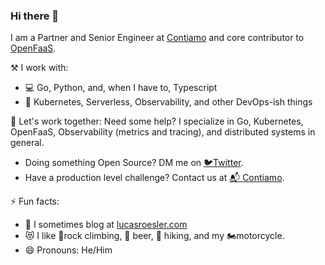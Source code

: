 ### Hi there 👋

I am a Partner and Senior Engineer at [Contiamo](https://contiamo.com) and core contributor to [OpenFaaS](https://www.openfaas.com).

⚒ I work with:
  - 💻 Go, Python, and, when I have to, Typescript 
  - 🔌 Kubernetes, Serverless, Observability, and other DevOps-ish things

🤝 Let's work together:
Need some help? I specialize in Go, Kubernetes, OpenFaaS, Observability (metrics and tracing), and distributed systems in general.
  - Doing something Open Source? DM me on [🐦Twitter](https://twitter.com/theaxer).
  - Have a production level challenge? Contact us at [📬 Contiamo](mailto:info@contiamo.com).
  


⚡ Fun facts:
  - 📜 I sometimes blog at [lucasroesler.com](https://lucasroesler.com/posts/)
  - 😻 I like 🧗rock climbing, 🍻 beer, 🥾 hiking, and my 🏍motorcycle.
  - 😄 Pronouns: He/Him


<!--
**LucasRoesler/LucasRoesler** is a ✨ _special_ ✨ repository because its `README.md` (this file) appears on your GitHub profile.

Here are some ideas to get you started:

- 🔭 I’m currently working on ...
- 🌱 I’m currently learning ...
- 👯 I’m looking to collaborate on ...
- 🤔 I’m looking for help with ...
- 💬 Ask me about ...
- 📫 How to reach me: ...
- 😄 Pronouns: ...
- ⚡ Fun fact: ...
https://unicode.org/emoji/charts/full-emoji-list.html
-->
